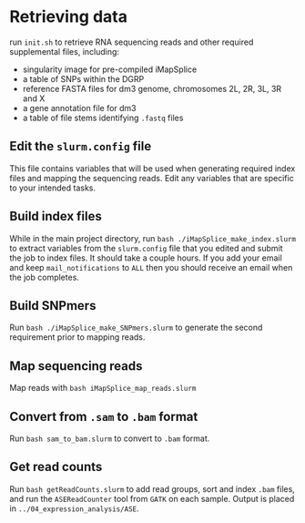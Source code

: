 # Retrieving data

run `init.sh` to retrieve RNA sequencing reads and other required supplemental files, including:
  * singularity image for pre-compiled iMapSplice
  * a table of SNPs within the DGRP
  * reference FASTA files for dm3 genome, chromosomes 2L, 2R, 3L, 3R and X
  * a gene annotation file for dm3
  * a table of file stems identifying `.fastq` files

## Edit the `slurm.config` file
This file contains variables that will be used when generating required index files and mapping the sequencing reads. Edit any variables that are specific to your intended tasks.

## Build index files
While in the main project directory, run `bash ./iMapSplice_make_index.slurm` to extract variables from the `slurm.config` file that you edited and submit the job to index files. It should take a couple hours. If you add your email and keep `mail_notifications` to `ALL` then you should receive an email when the job completes.

## Build SNPmers
Run `bash ./iMapSplice_make_SNPmers.slurm` to generate the second requirement prior to mapping reads.

## Map sequencing reads
Map reads with `bash iMapSplice_map_reads.slurm`

## Convert from `.sam` to `.bam` format
Run `bash sam_to_bam.slurm` to convert to `.bam` format.

## Get read counts
Run `bash getReadCounts.slurm` to add read groups, sort and index `.bam` files, and run the `ASEReadCounter` tool from `GATK` on each sample. Output is placed in `../04_expression_analysis/ASE`.
